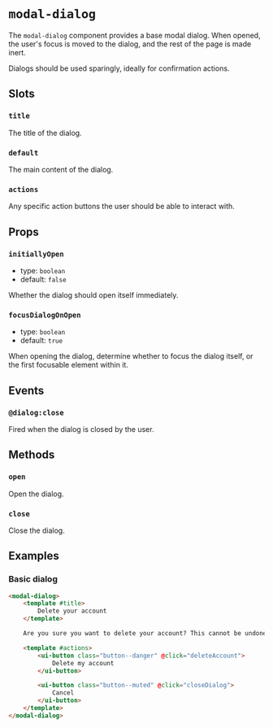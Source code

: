 # `modal-dialog`

The `modal-dialog` component provides a base modal dialog. When opened, the user's focus is moved to the dialog, and the rest of the page is made inert.

Dialogs should be used sparingly, ideally for confirmation actions.

## Slots

### `title`

The title of the dialog.

### `default`

The main content of the dialog.

### `actions`

Any specific action buttons the user should be able to interact with.

## Props

### `initiallyOpen`

- type: `boolean`
- default: `false`

Whether the dialog should open itself immediately.

### `focusDialogOnOpen`

- type: `boolean`
- default: `true`

When opening the dialog, determine whether to focus the dialog itself, or the first focusable element within it.

## Events

### `@dialog:close`

Fired when the dialog is closed by the user.

## Methods

### `open`

Open the dialog.

### `close`

Close the dialog.

## Examples

### Basic dialog

```html
<modal-dialog>
	<template #title>
		Delete your account
	</template>

	Are you sure you want to delete your account? This cannot be undone.

	<template #actions>
		<ui-button class="button--danger" @click="deleteAccount">
			Delete my account
		</ui-button>

		<ui-button class="button--muted" @click="closeDialog">
			Cancel
		</ui-button>
	</template>
</modal-dialog>
```
